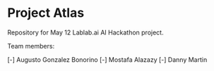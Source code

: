 # Project Atlas

Repository for May 12 Lablab.ai AI Hackathon project. 

Team members:

[-] Augusto Gonzalez Bonorino
[-] Mostafa Alazazy
[-] Danny Martin